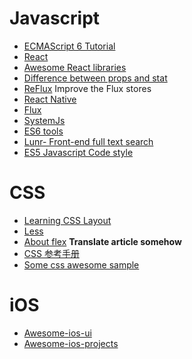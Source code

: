 # Javascript
 - [ECMAScript 6 Tutorial](http://es6.ruanyifeng.com/#README)
 - [React](https://facebook.github.io/react/docs/getting-started.html)
  - [Awesome React libraries](https://github.com/enaqx/awesome-react)
  - [Difference between props and stat](https://github.com/uberVU/react-guide/blob/master/props-vs-state.md)
  - [ReFlux](https://github.com/spoike/refluxjs) Improve the Flux stores
 - [React Native](http://facebook.github.io/react-native/)
 - [Flux](https://facebook.github.io/flux/docs/overview.html#content)
 - [SystemJs](https://github.com/systemjs/systemjs)
 - [ES6 tools](https://github.com/addyosmani/es6-tools)
 - [Lunr- Front-end full text search](https://github.com/olivernn/lunr.js)
 - [ES5 Javascript Code style](https://github.com/adamlu/javascript-style-guide)
 

# CSS
 - [Learning CSS Layout](http://zh.learnlayout.com/toc.html)
 - [Less](http://www.bootcss.com/p/lesscss/)
 - [About flex](http://bocoup.com/weblog/dive-into-flexbox/) __Translate article somehow__
 - [CSS 参考手册](http://css.doyoe.com/)
 - [Some css awesome sample](https://github.com/hakimel/css)

# iOS
 - [Awesome-ios-ui](https://github.com/cjwirth/awesome-ios-ui)
 - [Awesome-ios-projects](https://github.com/vsouza/awesome-ios)

